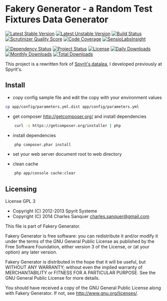 Fakery Generator - a Random Test Fixtures Data Generator
========================================================

[![Latest Stable Version](https://poser.pugx.org/csanquer/fakery-generator/v/stable.png)](https://packagist.org/packages/csanquer/fakery-generator)
[![Latest Unstable Version](https://poser.pugx.org/csanquer/fakery-generator/v/unstable.png)](https://packagist.org/packages/csanquer/fakery-generator)
[![Build Status](https://travis-ci.org/csanquer/fakery-generator.png?branch=master)](https://travis-ci.org/csanquer/fakery-generator)
[![Scrutinizer Quality Score](https://scrutinizer-ci.com/g/csanquer/fakery-generator/badges/quality-score.png?s=2198ddf464fb44997b3990277151df112a95844a)](https://scrutinizer-ci.com/g/csanquer/fakery-generator/)
[![Code Coverage](https://scrutinizer-ci.com/g/csanquer/fakery-generator/badges/coverage.png?s=7d035be3f60ced08ac77245c40354460aa6fe2ab)](https://scrutinizer-ci.com/g/csanquer/fakery-generator/)
[![SensioLabsInsight](https://insight.sensiolabs.com/projects/7a3e3061-48f2-4bee-8c2b-4da3b28db159/mini.png)](https://insight.sensiolabs.com/projects/7a3e3061-48f2-4bee-8c2b-4da3b28db159)

[![Dependency Status](https://www.versioneye.com/user/projects/53184899ec13755bfa000652/badge.png)](https://www.versioneye.com/user/projects/53184899ec13755bfa000652)
[![Project Status](http://stillmaintained.com/csanquer/colibri-csv.png)](http://stillmaintained.com/csanquer/colibri-csv)
[![License](https://poser.pugx.org/csanquer/fakery-generator/license.png)](https://packagist.org/packages/csanquer/fakery-generator)
[![Daily Downloads](https://poser.pugx.org/csanquer/fakery-generator/d/daily.png)](https://packagist.org/packages/csanquer/fakery-generator)
[![Monthly Downloads](https://poser.pugx.org/csanquer/fakery-generator/d/monthly.png)](https://packagist.org/packages/csanquer/fakery-generator)
[![Total Downloads](https://poser.pugx.org/csanquer/fakery-generator/downloads.png)](https://packagist.org/packages/csanquer/fakery-generator)

This project is a rewritten fork of [Spyrit's datalea](https://github.com/spyrit/datalea), I developed previously at Spyrit's.

Install
-------

* copy config sample file and edit the copy with your environment values

```bash
cp app/config/parameters.yml.dist app/config/parameters.yml
```

* get composer http://getcomposer.org/ and install dependencies

```bash
    curl -s https://getcomposer.org/installer | php
```

* install dependencies
    
```bash
    php composer.phar install
```

* set your web server document root to web directory

* clean cache

```bash
    php app/console cache:clear
```

Licensing
---------

License GPL 3

* Copyright (C) 2012-2013 Spyrit Systeme
* Copyright (C) 2014      Charles Sanquer <charles.sanquer@gmail.com>

This file is part of Fakery Generator.

Fakery Generator is free software: you can redistribute it and/or modify
it under the terms of the GNU General Public License as published by
the Free Software Foundation, either version 3 of the License, or
(at your option) any later version.

Fakery Generator is distributed in the hope that it will be useful,
but WITHOUT ANY WARRANTY; without even the implied warranty of
MERCHANTABILITY or FITNESS FOR A PARTICULAR PURPOSE.  See the
GNU General Public License for more details.

You should have received a copy of the GNU General Public License
along with Fakery Generator.  If not, see <http://www.gnu.org/licenses/>.

